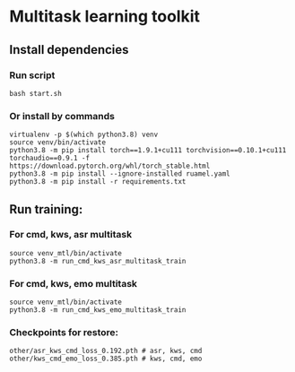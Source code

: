 # Multitask learning toolkit

## Install dependencies
### Run script
```
bash start.sh
```
### Or install by commands
```
virtualenv -p $(which python3.8) venv
source venv/bin/activate
python3.8 -m pip install torch==1.9.1+cu111 torchvision==0.10.1+cu111 torchaudio==0.9.1 -f https://download.pytorch.org/whl/torch_stable.html
python3.8 -m pip install --ignore-installed ruamel.yaml
python3.8 -m pip install -r requirements.txt
```

## Run training:

### For cmd, kws, asr multitask 
```
source venv_mtl/bin/activate
python3.8 -m run_cmd_kws_asr_multitask_train
```
### For cmd, kws, emo multitask
```
source venv_mtl/bin/activate
python3.8 -m run_cmd_kws_emo_multitask_train
```

### Checkpoints for restore:
```
other/asr_kws_cmd_loss_0.192.pth # asr, kws, cmd
other/kws_cmd_emo_loss_0.385.pth # kws, cmd, emo

```